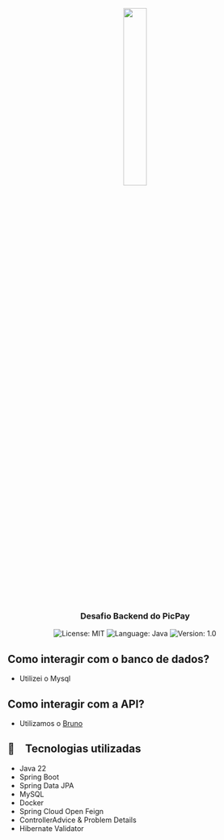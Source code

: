 <p align="center" width="100%">
    <img width="30%" src="https://github.com/buildrun-tech/buildrun-desafio-backend-picpay/blob/main/images/picpay-logo.jpg"> 
</p>


<h3 align="center">
  Desafio Backend do PicPay
</h3>

<p align="center">

  <img alt="License: MIT" src="https://img.shields.io/badge/license-MIT-%2304D361">
  <img alt="Language: Java" src="https://img.shields.io/badge/language-java-green">
  <img alt="Version: 1.0" src="https://img.shields.io/badge/version-1.0-yellowgreen">

</p>

## Como interagir com o banco de dados?
- Utilizei o Mysql

## Como interagir com a API?
- Utilizamos o [Bruno](https://github.com/usebruno/bruno)

## :rocket: Tecnologias utilizadas

* Java 22
* Spring Boot
* Spring Data JPA
* MySQL
* Docker
* Spring Cloud Open Feign
* ControllerAdvice & Problem Details
* Hibernate Validator

